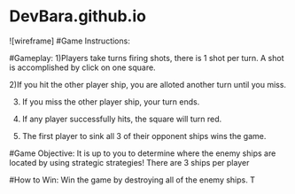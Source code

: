 # DevBara.github.io


![wireframe]
#Game Instructions:

#Gameplay:
1)Players take turns firing shots, there is 1 shot per turn. A shot is accomplished by click on one square.

2)If you hit the other player ship, you are alloted another turn until you miss.

3) If you miss the other player ship, your turn ends. 

4) If any player successfully hits, the square will turn red.

5) The first player to sink all 3 of their opponent ships wins the game.

#Game Objective:
It is up to you to determine where the enemy ships are located by using strategic strategies!
There are 3 ships per player

#How to Win:
 Win the game by destroying all of the enemy ships. T

